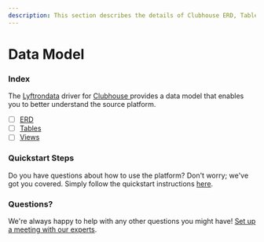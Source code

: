 ```yaml
---
description: This section describes the details of Clubhouse ERD, Tables, and Views.
---
```


# Data Model

### Index

The  [Lyftrondata](https://www.lyftrondata.com/) driver for [Clubhouse](https://www.lyftrondata.com/integration/clubhouse/)[ ](https://www.lyftrondata.com/integration/clubhouse/)provides a data model that enables you to better understand the source platform.

* [ ] [ERD](../../../sales-analytics/clubhouse/data-model/erd.md)
* [ ] [Tables](../../../sales-analytics/clubhouse/data-model/tables.md)
* [ ] [Views](../../../sales-analytics/clubhouse/data-model/views.md)

### Quickstart Steps

Do you have questions about how to use the platform? Don't worry; we've got you covered. Simply follow the quickstart instructions [here](../../../../quickstart-steps.md).

### Questions? <a href="#questions" id="questions"></a>

We're always happy to help with any other questions you might have! [Set up a meeting with our experts](https://www.lyftrondata.com/book-a-meeting/).

